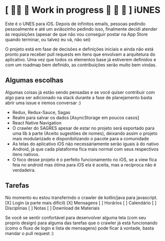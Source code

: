 # \[ 👷‍ ⛏ 🚧 Work in progress 👷 🔧 🚧 \] iUNES

Este é o UNES para iOS.
Depois de infinitos emails, pessoas pedindo pessoalmente e até um aviãozinho pedindo isso, finalmente decidi atender às requisições (apesar de que não vou conseguir postar na App Store quando terminar, ou talvez eu vá, não sei)

O projeto está em fase de decisões e definições iniciais e ainda não está pronto para receber pull requests em itens que envolvam a arquitetura do aplicativo. Uma vez que todos os elementos base já estiverem definidos e com um roadmap bem definido, as contribuições serão muito bem vindas.

## Algumas escolhas
Algumas coisas já estão sendo pensadas e se você quiser contribuir com algo para ser adicionado na stack durante a fase de planejamento basta abrir uma issue e iremos conversar :)

- Redux, Redux-Sauce, Sagas
- Realm para salvar os dados [AsyncStorage em poucos casos]
- React Native Navigation
- O crawler do SAGRES apesar de estar no projeto será exportado para uma lib à parte (Aceito sugestões de nomes), deixando assim o projeto mais modularizado e disponibilizando o pacote para a comunidade
- As telas do aplicativo iOS não necessáriamente serão iguais à do nativo Android, já que cada plataforma fica mais normal com seus respectivos itens nativos.
- O foco desse projeto é o perfeito funcionamento no iOS, se a view fica feia no android mas ótima para iOS ela é aceita, mas a recíproca não é verdadeira.

## Tarefas
No momento eu estou transferindo o crawler de kotlin/java para javascript.
[X] Login (a parte mais difícil)
[X] Mensagens
[ ] Horários
[ ] Calendário
[ ] Disciplinas
[ ] Notas
[ ] Download de Materiais

Se você se sentir confortável para desenvolver alguma tela (com seu proprio design) para alguma das tarefas que o crawler já está funcionando (como o fluxo de login e lista de mensagens) pode ficar à vontade, basta mandar o pull request :)
